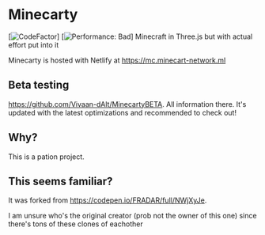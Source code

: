 # Minecarty
[![CodeFactor](https://www.codefactor.io/repository/github/vivaan-d/minecarty/badge)] 
[![Performance: Bad](https://img.shields.io/badge/Performance-Bad-%23ff0000)]
Minecraft in Three.js but with actual effort put into it

Minecarty is hosted with Netlify at https://mc.minecart-network.ml

## Beta testing
https://github.com/Vivaan-dAlt/MinecartyBETA. All information there. It's updated with the latest optimizations and recommended to check out!

## Why?
This is a pation project.

## This seems familiar?
It was forked from
https://codepen.io/FRADAR/full/NWjXyJe.

I am unsure who's the original creator (prob not the owner of this one) since there's tons of these clones of eachother
